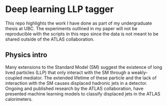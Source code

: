 # Deep learning LLP tagger
This repo highlights the work I have done as part of my undergraduate thesis at UBC. The experiments outlined in my paper will not be reproducible with the scripts in this repo since the data is not meant to be shared outside of the ATLAS collaboration.

## Physics intro
Many extensions to the Standard Model (SM) suggest the existence of long lived particles (LLP) that only interact with the SM through a weakly-coupled mediator. The extended lifetime of these particle and the lack of interaction with the SM causes displaced hadronic jets in a detector. Ongoing and published research by the ATLAS collaboration, have presented machine learning models to classify displaced jets in the ATLAS calorimeters.
